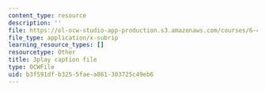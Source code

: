 ```yaml
---
content_type: resource
description: ''
file: https://ol-ocw-studio-app-production.s3.amazonaws.com/courses/6-451-principles-of-digital-communication-ii-spring-2005/b3f591dfb3255faea861303725c49eb6_eyqoHN4-4jg.vtt
file_type: application/x-subrip
learning_resource_types: []
resourcetype: Other
title: 3play caption file
type: OCWFile
uid: b3f591df-b325-5fae-a861-303725c49eb6
---
```

